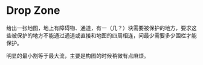 # Drop Zone

给出一张地图，地上有障碍物、通道，有一（几？）块需要被保护的地方，要求这些被保护的地方不能通过通道或直接和地图的四周相连，问最少需要多少围栏才能保护。

明显的最小割等于最大流，主要是构图的时候稍微有点麻烦。
